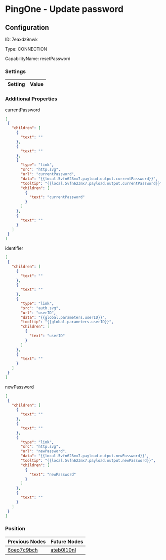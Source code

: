 # PingOne - Update password
## Configuration
ID:  7eaxdz9nwk

Type: CONNECTION 

CapabilityName: resetPassword

### Settings
| Setting | Value  |
| :------------------------ | ---------------------------------------- |
 




### Additional Properties
currentPassword
 ```json 
[
  {
    "children": [
      {
        "text": ""
      },
      {
        "text": ""
      },
      {
        "type": "link",
        "src": "http.svg",
        "url": "currentPassword",
        "data": "{{local.5vfn623mx7.payload.output.currentPassword}}",
        "tooltip": "{{local.5vfn623mx7.payload.output.currentPassword}}",
        "children": [
          {
            "text": "currentPassword"
          }
        ]
      },
      {
        "text": ""
      }
    ]
  }
]
```


identifier
 ```json 
[
  {
    "children": [
      {
        "text": ""
      },
      {
        "text": ""
      },
      {
        "type": "link",
        "src": "auth.svg",
        "url": "userID",
        "data": "{{global.parameters.userID}}",
        "tooltip": "{{global.parameters.userID}}",
        "children": [
          {
            "text": "userID"
          }
        ]
      },
      {
        "text": ""
      }
    ]
  }
]
```


newPassword
 ```json 
[
  {
    "children": [
      {
        "text": ""
      },
      {
        "text": ""
      },
      {
        "type": "link",
        "src": "http.svg",
        "url": "newPassword",
        "data": "{{local.5vfn623mx7.payload.output.newPassword}}",
        "tooltip": "{{local.5vfn623mx7.payload.output.newPassword}}",
        "children": [
          {
            "text": "newPassword"
          }
        ]
      },
      {
        "text": ""
      }
    ]
  }
]
```




### Position
| Previous Nodes | Future Nodes |
| :------------- | ------------ |
| [6oeo7c9bch](./6oeo7c9bch.md) | [ateb0l10nl](./ateb0l10nl.md) |